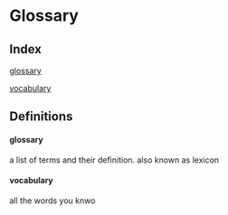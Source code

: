 # Glossary

## Index

[glossary](#glossary)

[vocabulary](#vocabulary)

## Definitions

#### glossary
a list of terms and their definition. also known as lexicon
#### vocabulary
all the words you knwo

